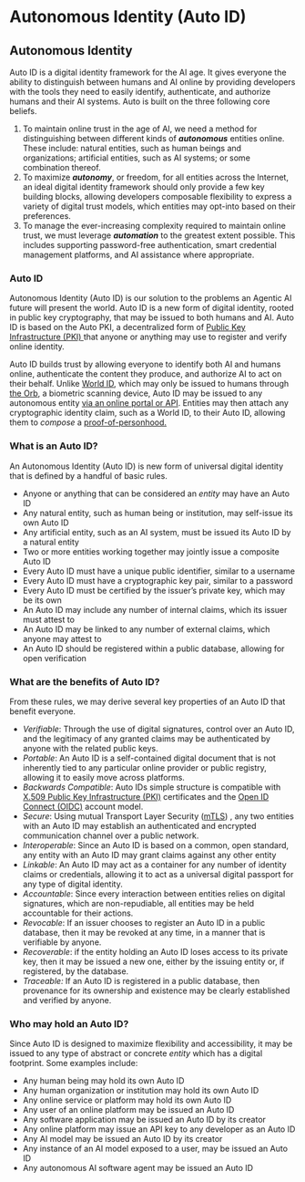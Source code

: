 # Autonomous Identity (Auto ID)

## Autonomous Identity

Auto ID is a digital identity framework for the AI age. It gives everyone the ability to distinguish between humans and AI online by providing developers with the tools they need to easily identify, authenticate, and authorize humans and their AI systems. Auto is built on the three following core beliefs.

1. To maintain online trust in the age of AI, we need a method for distinguishing between different kinds of _**autonomous**_ entities online. These include: natural entities, such as human beings and organizations; artificial entities, such as AI systems; or some combination thereof.
2. To maximize _**autonomy**_, or freedom, for all entities across the Internet, an ideal digital identity framework should only provide a few key building blocks, allowing developers composable flexibility to express a variety of digital trust models, which entities may opt-into based on their preferences.
3. To manage the ever-increasing complexity required to maintain online trust, we must leverage _**automation**_ to the greatest extent possible. This includes supporting password-free authentication, smart credential management platforms, and AI assistance where appropriate.

### Auto ID

Autonomous Identity (Auto ID) is our solution to the problems an Agentic AI future will present the world. Auto ID is a new form of digital identity, rooted in public key cryptography, that may be issued to both humans and AI. Auto ID is based on the Auto PKI, a decentralized form of [Public Key Infrastructure (PKI) ](../autopki/public-key-infrastructure.md)that anyone or anything may use to register and verify online identity.

Auto ID builds trust by allowing everyone to identify both AI and humans online, authenticate the content they produce, and authorize AI to act on their behalf. Unlike [World ID](https://whitepaper.worldcoin.org/#world-id), which may only be issued to humans through [the Orb](https://whitepaper.worldcoin.org/technical-implementation#the-orb), a biometric scanning device, Auto ID may be issued to any autonomous entity [via an online portal or API](../autokit/list-of-potential-applications-built-with-auto-kit/letsid.ai/). Entities may then attach any cryptographic identity claim, such as a World ID, to their Auto ID, allowing them to _compose_ a [proof-of-personhood](https://www.notion.so/Introduction-to-Proof-of-Personhood-4af8d88ccd1744828152054907f8be47?pvs=21)[.](../autokit/list-of-potential-applications-built-with-auto-kit/auto-score/introduction-to-proof-of-personhood.md)

### What is an Auto ID?

An Autonomous Identity (Auto ID) is new form of universal digital identity that is defined by a handful of basic rules.

* Anyone or anything that can be considered an _entity_ may have an Auto ID
* Any natural entity, such as human being or institution, may self-issue its own Auto ID
* Any artificial entity, such as an AI system, must be issued its Auto ID by a natural entity
* Two or more entities working together may jointly issue a composite Auto ID
* Every Auto ID must have a unique public identifier, similar to a username
* Every Auto ID must have a cryptographic key pair, similar to a password
* Every Auto ID must be certified by the issuer’s private key, which may be its own
* An Auto ID may include any number of internal claims, which its issuer must attest to
* An Auto ID may be linked to any number of external claims, which anyone may attest to
* An Auto ID should be registered within a public database, allowing for open verification

### What are the benefits of Auto ID?

From these rules, we may derive several key properties of an Auto ID that benefit everyone.

* _Verifiable_: Through the use of digital signatures, control over an Auto ID, and the legitimacy of any granted claims may be authenticated by anyone with the related public keys.
* _Portable_: An Auto ID is a self-contained digital document that is not inherently tied to any particular online provider or public registry, allowing it to easily move across platforms.
* _Backwards Compatible_: Auto IDs simple structure is compatible with [X.509 Public Key Infrastructure (PKI)](../autopki/public-key-infrastructure.md) certificates and the [Open ID Connect (OIDC)](../../additional-learning/security-basics/oauth-and-oidc.md) account model.
* _Secure_: Using mutual Transport Layer Security ([mTLS](https://www.cloudflare.com/en-gb/learning/access-management/what-is-mutual-tls/)) , any two entities with an Auto ID may establish an authenticated and encrypted communication channel over a public network.
* _Interoperable_: Since an Auto ID is based on a common, open standard, any entity with an Auto ID may grant claims against any other entity
* _Linkable_: An Auto ID may act as a container for any number of identity claims or credentials, allowing it to act as a universal digital passport for any type of digital identity.
* _Accountable_: Since every interaction between entities relies on digital signatures, which are non-repudiable, all entities may be held accountable for their actions.
* _Revocable_: If an issuer chooses to register an Auto ID in a public database, then it may be revoked at any time, in a manner that is verifiable by anyone.
* _Recoverable_: if the entity holding an Auto ID loses access to its private key, then it may be issued a new one, either by the issuing entity or, if registered, by the database.
* _Traceable:_ If an Auto ID is registered in a public database, then provenance for its ownership and existence may be clearly established and verified by anyone.

### Who may hold an Auto ID?

Since Auto ID is designed to maximize flexibility and accessibility, it may be issued to any type of abstract or concrete _entity_ which has a digital footprint. Some examples include:

* Any human being may hold its own Auto ID
* Any human organization or institution may hold its own Auto ID
* Any online service or platform may hold its own Auto ID
* Any user of an online platform may be issued an Auto ID
* Any software application may be issued an Auto ID by its creator
* Any online platform may issue an API key to any developer as an Auto ID
* Any AI model may be issued an Auto ID by its creator
* Any instance of an AI model exposed to a user, may be issued an Auto ID
* Any autonomous AI software agent may be issued an Auto ID
